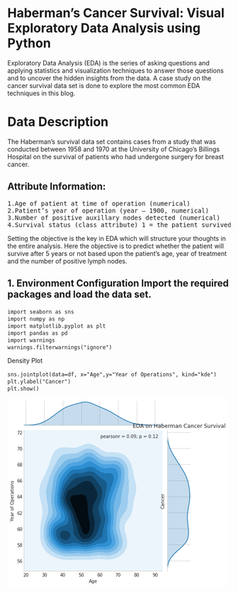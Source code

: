 # Haberman’s Cancer Survival: Visual Exploratory Data Analysis using Python
Exploratory Data Analysis (EDA) is the series of asking questions and applying statistics and visualization techniques to answer those questions and to uncover the hidden insights from the data. A case study on the cancer survival data set is done to explore the most common EDA techniques in this blog.
<br>
<h1>Data Description</h1>
The Haberman’s survival data set contains cases from a study that was conducted between 1958 and 1970 at the University of Chicago’s Billings Hospital on the survival of patients who had undergone surgery for breast cancer.
<br>
<h2>Attribute Information:</h2>
<pre>
1.Age of patient at time of operation (numerical)
2.Patient’s year of operation (year — 1900, numerical)
3.Number of positive auxillary nodes detected (numerical)
4.Survival status (class attribute) 1 = the patient survived 5 years or longer 2 = the patient died within 5 years
</pre>
Setting the objective is the key in EDA which will structure your thoughts in the entire analysis. Here the objective is to predict whether the patient will survive after 5 years or not based upon the patient’s age, year of treatment and the number of positive lymph nodes.
<h2>
1. Environment Configuration
Import the required packages and load the data set.</h2>

```
import seaborn as sns
import numpy as np
import matplotlib.pyplot as plt
import pandas as pd
import warnings
warnings.filterwarnings("ignore")
```
<p>Density Plot</p>

```
sns.jointplot(data=df, x="Age",y="Year of Operations", kind="kde")
plt.ylabel("Cancer")
plt.show()
```
<img src="ss.png">
